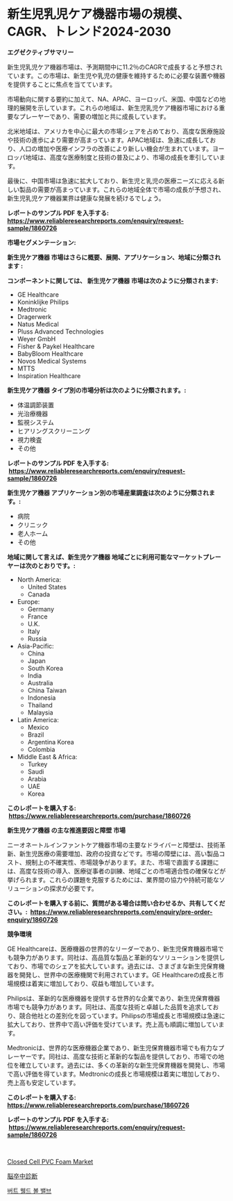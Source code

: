 <p><h1>新生児乳児ケア機器市場の規模、CAGR、トレンド2024-2030</h1></p><p><strong>エグゼクティブサマリー</strong></p>
<p><p>新生児乳児ケア機器市場は、予測期間中に11.2％のCAGRで成長すると予想されています。この市場は、新生児や乳児の健康を維持するために必要な装置や機器を提供することに焦点を当てています。</p><p>市場動向に関する要約に加えて、NA、APAC、ヨーロッパ、米国、中国などの地理的展開を示しています。これらの地域は、新生児乳児ケア機器市場における重要なプレーヤーであり、需要の増加と共に成長しています。</p><p>北米地域は、アメリカを中心に最大の市場シェアを占めており、高度な医療施設や技術の進歩により需要が高まっています。APAC地域は、急速に成長しており、人口の増加や医療インフラの改善により新しい機会が生まれています。ヨーロッパ地域は、高度な医療制度と技術の普及により、市場の成長を牽引しています。</p><p>最後に、中国市場は急速に拡大しており、新生児と乳児の医療ニーズに応える新しい製品の需要が高まっています。これらの地域全体で市場の成長が予想され、新生児乳児ケア機器業界は健康な発展を続けるでしょう。</p></p>
<p><strong>レポートのサンプル PDF を入手する: <a href="https://www.reliableresearchreports.com/enquiry/request-sample/1860726">https://www.reliableresearchreports.com/enquiry/request-sample/1860726</a></strong></p>
<p><strong>市場セグメンテーション:</strong></p>
<p><strong> 新生児ケア機器 市場はさらに概要、展開、アプリケーション、地域に分類されます :</strong></p>
<p><strong>コンポーネントに関しては、 新生児ケア機器 市場は次のように分類されます: &nbsp;</strong></p>
<p><ul><li>GE Healthcare</li><li>Koninklijke Philips</li><li>Medtronic</li><li>Dragerwerk</li><li>Natus Medical</li><li>Pluss Advanced Technologies</li><li>Weyer GmbH</li><li>Fisher & Paykel Healthcare</li><li>BabyBloom Healthcare</li><li>Novos Medical Systems</li><li>MTTS</li><li>Inspiration Healthcare</li></ul></p>
<p><strong> 新生児ケア機器 タイプ別の市場分析は次のように分類されます。:</strong></p>
<p><ul><li>体温調節装置</li><li>光治療機器</li><li>監視システム</li><li>ヒアリングスクリーニング</li><li>視力検査</li><li>その他</li></ul></p>
<p><strong>レポートのサンプル PDF を入手する: &nbsp;<a href="https://www.reliableresearchreports.com/enquiry/request-sample/1860726">https://www.reliableresearchreports.com/enquiry/request-sample/1860726</a></strong></p>
<p><strong> 新生児ケア機器 アプリケーション別の市場産業調査は次のように分類されます。:</strong></p>
<p><ul><li>病院</li><li>クリニック</li><li>老人ホーム</li><li>その他</li></ul></p>
<p><strong>地域に関して言えば、新生児ケア機器 地域ごとに利用可能なマーケットプレーヤーは次のとおりです。:</strong></p>
<p><ul>
    <li>
        North America:
        <ul>
            <li>United States</li>
            <li>Canada</li>
        </ul>
    </li>
    <li>
        Europe:
        <ul>
            <li>Germany</li>
            <li>France</li>
            <li>U.K.</li>
            <li>Italy</li>
            <li>Russia</li>
        </ul>
    </li>
    <li>
        Asia-Pacific:
        <ul>
            <li>China</li>
            <li>Japan</li>
            <li>South Korea</li>
            <li>India</li>
            <li>Australia</li>
            <li>China Taiwan</li>
            <li>Indonesia</li>
            <li>Thailand</li>
            <li>Malaysia</li>
        </ul>
    </li>
    <li>
        Latin America:
        <ul>
            <li>Mexico</li>
            <li>Brazil</li>
            <li>Argentina Korea</li>
            <li>Colombia</li>
        </ul>
    </li>
    <li>
        Middle East & Africa:
        <ul>
            <li>Turkey</li>
            <li>Saudi</li>
            <li>Arabia</li>
            <li>UAE</li>
            <li>Korea</li>
        </ul>
    </li>
    </ul></p>
<p><strong>このレポートを購入する: &nbsp;<a href="https://www.reliableresearchreports.com/purchase/1860726">https://www.reliableresearchreports.com/purchase/1860726</a></strong></p>
<p><strong>新生児ケア機器 の主な推進要因と障壁 市場</strong></p>
<p><p>ニーオネートルインファントケア機器市場の主要なドライバーと障壁は、技術革新、新生児医療の需要増加、政府の投資などです。市場の障壁には、高い製品コスト、規制上の不確実性、市場競争があります。また、市場で直面する課題には、高度な技術の導入、医療従事者の訓練、地域ごとの市場適合性の確保などが挙げられます。これらの課題を克服するためには、業界間の協力や持続可能なソリューションの探求が必要です。</p></p>
<p><strong>このレポートを購入する前に、質問がある場合は問い合わせるか、共有してください。:&nbsp; <a href="https://www.reliableresearchreports.com/enquiry/pre-order-enquiry/1860726">https://www.reliableresearchreports.com/enquiry/pre-order-enquiry/1860726</a></strong></p>
<p><strong>競争環境</strong></p>
<p><p>GE Healthcareは、医療機器の世界的なリーダーであり、新生児保育機器市場でも競争力があります。同社は、高品質な製品と革新的なソリューションを提供しており、市場でのシェアを拡大しています。過去には、さまざまな新生児保育機器を開発し、世界中の医療機関で利用されています。GE Healthcareの成長と市場規模は着実に増加しており、収益も増加しています。</p><p>Philipsは、革新的な医療機器を提供する世界的な企業であり、新生児保育機器市場でも競争力があります。同社は、高度な技術と卓越した品質を追求しており、競合他社との差別化を図っています。Philipsの市場成長と市場規模は急速に拡大しており、世界中で高い評価を受けています。売上高も順調に増加しています。</p><p>Medtronicは、世界的な医療機器企業であり、新生児保育機器市場でも有力なプレーヤーです。同社は、高度な技術と革新的な製品を提供しており、市場での地位を確立しています。過去には、多くの革新的な新生児保育機器を開発し、市場で高い評価を得ています。Medtronicの成長と市場規模は着実に増加しており、売上高も安定しています。</p></p>
<p><strong>このレポートを購入する: &nbsp; <a href="https://www.reliableresearchreports.com/purchase/1860726">https://www.reliableresearchreports.com/purchase/1860726</a></strong></p>
<p><strong>レポートのサンプル PDF を入手する: &nbsp;<a href="https://www.reliableresearchreports.com/enquiry/request-sample/1860726">https://www.reliableresearchreports.com/enquiry/request-sample/1860726</a></strong><strong></strong></p>
<p>&nbsp;</p>
<p><p><a href="https://github.com/Glendatilghmankmgz0rbhwpy/Market-Research-Report-List-1/blob/main/closed-cell-pvc-foam-market.md">Closed Cell PVC Foam Market</a></p><p><a href="https://medium.com/@aaronanfotrrd897367/2024%E5%B9%B4%E3%81%8B%E3%82%892031%E5%B9%B4%E3%81%BE%E3%81%A7%E3%81%AE%E6%9C%9F%E9%96%93%E3%81%AB%E4%BA%88%E6%B8%AC%E3%81%95%E3%82%8C%E3%82%8B%E8%84%B3%E5%8D%92%E4%B8%AD%E8%A8%BA%E6%96%AD%E5%B8%82%E5%A0%B4%E3%81%AE%E5%88%86%E6%9E%90%E3%81%A8%E8%A6%8F%E6%A8%A1-ae829e78fceb">脳卒中診断</a></p><p><a href="https://medium.com/@dayanarunolfsdottir/%EB%B2%84%ED%8A%BC-%EC%9A%A9%EC%A0%91-%EB%B3%BC-%EB%B0%B8%EB%B8%8C-%EC%8B%9C%EC%9E%A5%EC%9D%80-%EC%8B%9C%EC%9E%A5-%EC%A0%90%EC%9C%A0%EC%9C%A8-%EC%8B%9C%EC%9E%A5-%ED%8A%B8%EB%A0%8C%EB%93%9C-%EB%B0%8F-%EC%8B%9C%EC%9E%A5-%EC%84%B1%EC%9E%A5%EC%97%90-%EB%8C%80%ED%95%9C-%EC%A0%95%EB%B3%B4%EB%A5%BC-%EC%A0%9C%EA%B3%B5%ED%95%A9%EB%8B%88%EB%8B%A4-2605bd672957">버트 웰드 볼 밸브</a></p></p>
